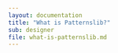 ```yaml
---
layout: documentation
title: "What is Patternslib?"
sub: designer
file: what-is-patternslib.md
---
```

